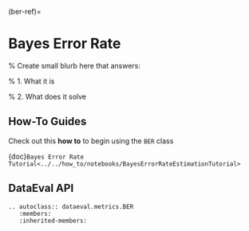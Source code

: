 (ber-ref)=
# Bayes Error Rate

% Create small blurb here that answers:

% 1. What it is

% 2. What does it solve

## How-To Guides

Check out this **how to** to begin using the `BER` class

{doc}`Bayes Error Rate Tutorial<../../how_to/notebooks/BayesErrorRateEstimationTutorial>`

## DataEval API

```{eval-rst}
.. autoclass:: dataeval.metrics.BER
   :members:
   :inherited-members:
```
